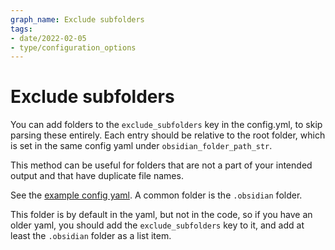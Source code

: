 ```yaml
---
graph_name: Exclude subfolders
tags:
- date/2022-02-05
- type/configuration_options
---
```

   
# Exclude subfolders   
You can add folders to the `exclude_subfolders` key in the config.yml, to skip parsing these entirely. Each entry should be relative to the root folder, which is set in the same config yaml under `obsidian_folder_path_str`.   
   
This method can be useful for folders that are not a part of your intended output and that have duplicate file names.   
   
See the [example config yaml](https://github.com/obsidian-html/obsidian-html/blob/master/example_config.yml#L43). A common folder is the `.obsidian` folder.   
   
This folder is by default in the yaml, but not in the code, so if you have an older yaml, you should add the `exclude_subfolders` key to it, and add at least the `.obsidian` folder as a list item.